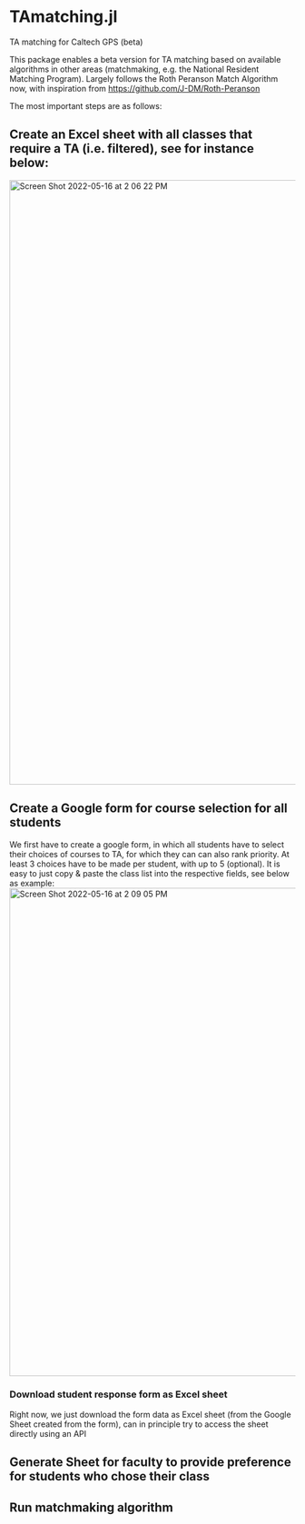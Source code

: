 # TAmatching.jl
TA matching for Caltech GPS (beta)

This package enables a beta version for TA matching based on available algorithms in other areas (matchmaking, e.g. the National Resident Matching Program). Largely follows the Roth Peranson Match Algorithm now, with inspiration from https://github.com/J-DM/Roth-Peranson

The most important steps are as follows:

## Create an Excel sheet with all classes that require a TA (i.e. filtered), see for instance below:
<img width="1065" alt="Screen Shot 2022-05-16 at 2 06 22 PM" src="https://user-images.githubusercontent.com/10467190/168589090-9a8566ae-aca3-489f-b80e-33de7d0b6975.png">


## Create a Google form for course selection for all students
We first have to create a google form, in which all students have to select their choices of courses to TA, for which they can can also rank priority. At least 3 choices have to be made per student, with up to 5 (optional). It is easy to just copy & paste the class list into the respective fields, see below as example:
<img width="860" alt="Screen Shot 2022-05-16 at 2 09 05 PM" src="https://user-images.githubusercontent.com/10467190/168589371-552445bc-37a4-4cf6-8f8d-bc7e655126c1.png">

### Download student response form as Excel sheet
Right now, we just download the form data as Excel sheet (from the Google Sheet created from the form), can in principle try to access the sheet directly using an API

## Generate Sheet for faculty to provide preference for students who chose their class

## Run matchmaking algorithm


